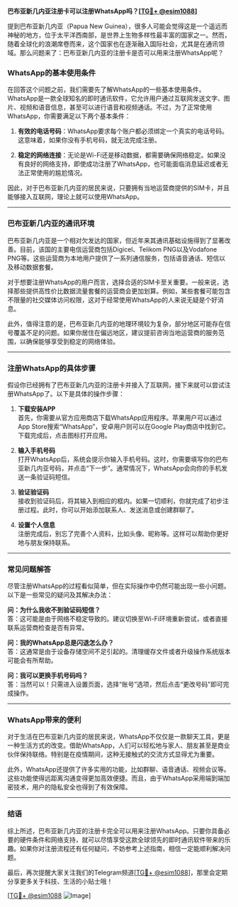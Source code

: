 **巴布亚新几内亚注册卡可以注册WhatsApp吗？[[TG💪+ @esim1088](https://t.me/s/esim1088)]**

提到巴布亚新几内亚（Papua New Guinea），很多人可能会觉得这是一个遥远而神秘的地方，位于太平洋西南部，是世界上生物多样性最丰富的国家之一。然而，随着全球化的浪潮席卷而来，这个国家也在逐渐融入国际社会，尤其是在通讯领域。那么问题来了：巴布亚新几内亚的注册卡是否可以用来注册WhatsApp呢？

### WhatsApp的基本使用条件

在回答这个问题之前，我们需要先了解WhatsApp的一些基本使用条件。WhatsApp是一款全球知名的即时通讯软件，它允许用户通过互联网发送文字、图片、视频和语音信息，甚至可以进行语音和视频通话。不过，为了正常使用WhatsApp，你需要满足以下两个基本条件：

1. **有效的电话号码**：WhatsApp要求每个账户都必须绑定一个真实的电话号码。这意味着，如果你没有手机号码，就无法完成注册。
   
2. **稳定的网络连接**：无论是Wi-Fi还是移动数据，都需要确保网络稳定。如果没有良好的网络支持，即使成功注册了WhatsApp，也可能面临消息延迟或者无法正常使用的尴尬情况。

因此，对于巴布亚新几内亚的居民来说，只要拥有当地运营商提供的SIM卡，并且能够接入互联网，理论上就可以使用WhatsApp。

---

### 巴布亚新几内亚的通讯环境

巴布亚新几内亚是一个相对欠发达的国家，但近年来其通讯基础设施得到了显著改善。目前，该国的主要电信运营商包括Digicel、Telikom PNG以及Vodafone PNG等。这些运营商为本地用户提供了一系列通信服务，包括语音通话、短信以及移动数据套餐。

对于想要注册WhatsApp的用户而言，选择合适的SIM卡至关重要。一般来说，选择那些提供高性价比数据流量套餐的运营商会更加划算。例如，某些套餐可能包含不限量的社交媒体访问权限，这对于经常使用WhatsApp的人来说无疑是个好消息。

此外，值得注意的是，巴布亚新几内亚的地理环境较为复杂，部分地区可能存在信号覆盖不足的问题。如果你居住在偏远地区，建议提前咨询当地运营商的服务范围，以确保能够享受到稳定的网络体验。

---

### 注册WhatsApp的具体步骤

假设你已经拥有了巴布亚新几内亚的注册卡并接入了互联网，接下来就可以尝试注册WhatsApp了。以下是具体的操作步骤：

1. **下载安装APP**  
   首先，你需要从官方应用商店下载WhatsApp应用程序。苹果用户可以通过App Store搜索“WhatsApp”，安卓用户则可以在Google Play商店中找到它。下载完成后，点击图标打开应用。

2. **输入手机号码**  
   打开WhatsApp后，系统会提示你输入手机号码。这时，你需要填写你的巴布亚新几内亚号码，并点击“下一步”。通常情况下，WhatsApp会向你的手机发送一条验证码短信。

3. **验证验证码**  
   接收到验证码后，将其输入到相应的框内。如果一切顺利，你就完成了初步注册过程。此时，你可以开始添加联系人、发送消息或创建群聊了。

4. **设置个人信息**  
   注册完成后，别忘了完善个人资料，比如头像、昵称等。这样可以帮助你更好地与朋友保持联系。

---

### 常见问题解答

尽管注册WhatsApp的过程看似简单，但在实际操作中仍然可能出现一些小问题。以下是一些常见的疑问及其解决办法：

**问：为什么我收不到验证码短信？**  
答：这可能是由于网络不稳定导致的。建议切换至Wi-Fi环境重新尝试，或者直接联系运营商检查是否有异常。

**问：我的WhatsApp总是闪退怎么办？**  
答：这通常是由于设备存储空间不足引起的。清理缓存文件或者升级操作系统版本可能会有所帮助。

**问：我可以更换手机号码吗？**  
答：当然可以！只需进入设置页面，选择“账号”选项，然后点击“更改号码”即可完成操作。

---

### WhatsApp带来的便利

对于生活在巴布亚新几内亚的居民来说，WhatsApp不仅仅是一款聊天工具，更是一种生活方式的改变。借助WhatsApp，人们可以轻松地与家人、朋友甚至是商业伙伴保持联络。特别是在疫情期间，这种无接触式的交流方式显得尤为重要。

此外，WhatsApp还提供了许多实用的功能，比如群聊、语音通话、视频会议等。这些功能使得远距离沟通变得更加高效便捷。而且，由于WhatsApp采用端到端加密技术，用户的隐私安全也得到了有效保障。

---

### 结语

综上所述，巴布亚新几内亚的注册卡完全可以用来注册WhatsApp。只要你具备必要的硬件条件和网络支持，就可以尽情享受这款全球领先的即时通讯软件带来的乐趣。如果你对注册流程还有任何疑问，不妨参考上述指南，相信一定能顺利解决问题。

最后，再次提醒大家关注我们的Telegram频道[[TG💪+ @esim1088](https://t.me/s/esim1088)]，那里会定期分享更多关于科技、生活的小贴士哦！

[[TG💪+ @esim1088](https://t.me/s/esim1088) ![Image](https://i.postimg.cc/4NQfJmqS/Snipaste-2025-05-13-00-14-12.png)]